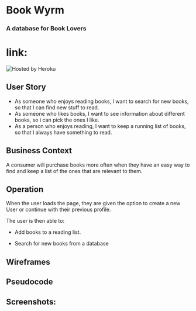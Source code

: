 # Book Wyrm
### A database for Book Lovers

# link:

![Hosted by Heroku](https://book-wyrm.herokuapp.com/)

## User Story

* As someone who enjoys reading books, I want to search for new books, so that I can find new stuff to read.
* As someone who likes books, I want to see information about different books, so i can pick the ones I like.
* As a person who enjoys reading, I want to keep a running list of books, so that I always have something to read. 

## Business Context

A consumer will purchase books more often when they have an easy way to find and keep a list of the ones that are relevant to them.

## Operation

When the user loads the page, they are given the option to create a new User or continue with their previous profile.

The user is then able to:

  * Add books to a reading list.

  * Search for new books from a database


## Wireframes


## Pseudocode


## Screenshots:

<!-- ![Main Page](/public/images/main.png)
(https://github.com/N0matic/PumpUptheJAMS/blob/master/public/images/main.png)

![Add Exercises](/public/images/add_exercise.png)
(https://github.com/N0matic/PumpUptheJAMS/blob/master/public/images/add_exercise.png) -->
